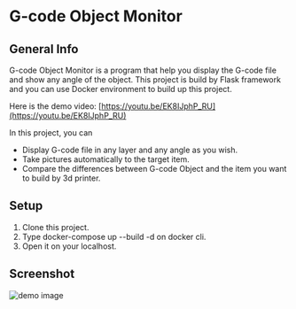 # G-code Object Monitor

## General Info

G-code Object Monitor is a program that help you display the G-code file and show any angle of the object. This project is build by Flask framework and you can use Docker environment to build up this project.

Here is the demo video: [https://youtu.be/EK8IJphP_RU](https://youtu.be/EK8IJphP_RU)

In this project, you can

- Display G-code file in any layer and any angle as you wish.
- Take pictures automatically to the target item.
- Compare the differences between G-code Object and the item you want to build by 3d printer.

## Setup

1. Clone this project.
2. Type docker-compose up --build -d on docker cli.
3. Open it on your localhost.

## Screenshot

![demo image](https://user-images.githubusercontent.com/32255697/149352220-5c809a8e-8b23-4fae-9580-0f16c34004e8.png)
